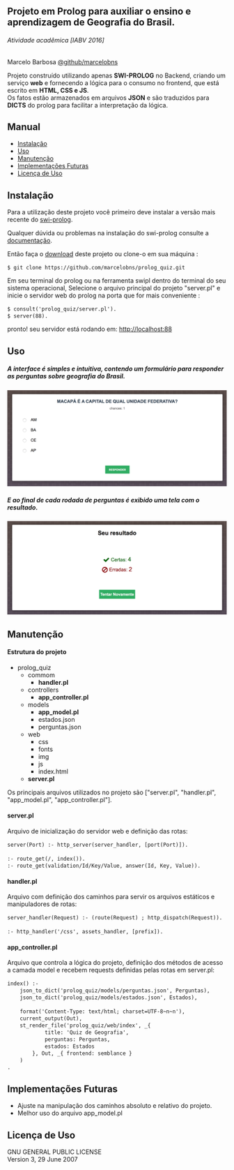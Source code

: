 
## Projeto em Prolog para auxiliar o ensino e aprendizagem de Geografia do Brasil.
###### Atividade acadêmica [IABV 2016]
Marcelo Barbosa [@github/marcelobns](https://github.com/marcelobns)

Projeto construído utilizando apenas **SWI-PROLOG** no Backend, criando um serviço **web** e fornecendo a lógica para o consumo no frontend, que está escrito em **HTML, CSS e JS**.<br>
Os fatos estão armazenados em arquivos **JSON** e são traduzidos para **DICTS** do prolog para facilitar a interpretação da lógica.


## Manual
* [Instalação](https://github.com/marcelobns/prolog_quiz#instalação)
* [Uso](https://github.com/marcelobns/prolog_quiz#uso)
* [Manutenção](https://github.com/marcelobns/prolog_quiz#manutenção)
* [Implementações Futuras](https://github.com/marcelobns/prolog_quiz#implementações-futuras)
* [Licença de Uso](https://github.com/marcelobns/prolog_quiz/blob/master/license)

## Instalação
Para a utilização deste projeto você primeiro deve instalar a versão mais recente do [swi-prolog](http://www.swi-prolog.org/Download.html).

Qualquer dúvida ou problemas na instalação do swi-prolog consulte a [documentação](http://www.swi-prolog.org/pldoc/doc_for?object=manual).

Então faça o [download](https://github.com/marcelobns/prolog_quiz/archive/master.zip) deste projeto ou clone-o em sua máquina :
```
$ git clone https://github.com/marcelobns/prolog_quiz.git
```
Em seu terminal do prolog ou na ferramenta swipl dentro do terminal do seu sistema operacional, Selecione o arquivo principal do projeto "server.pl" e inicie o servidor web do prolog na porta que for mais conveniente :
```
$ consult('prolog_quiz/server.pl').
$ server(88).
```
pronto! seu servidor está rodando em: [http://localhost:88](http://localhost:88)

## Uso
##### A interface é simples e intuitiva, contendo um formulário para responder as perguntas sobre geografia do Brasil.
![form](web/img/doc/form.png)
##### E ao final de cada rodada de perguntas é exibido uma tela com o resultado.
![result](web/img/doc/result.png)

## Manutenção
#### Estrutura do projeto
* prolog_quiz
    * commom
        * **handler.pl**
    * controllers
        * **app_controller.pl**
    * models
        * **app_model.pl**
        * estados.json
        * perguntas.json
    * web
        * css
        * fonts
        * img
        * js
        * index.html
    * **server.pl**

Os principais arquivos utilizados no projeto são ["server.pl", "handler.pl", "app_model.pl", "app_controller.pl"].

#### server.pl
Arquivo de inicialização do servidor web e definição das rotas:
```
server(Port) :- http_server(server_handler, [port(Port)]).

:- route_get(/, index()).
:- route_get(validation/Id/Key/Value, answer(Id, Key, Value)).
```
#### handler.pl
Arquivo com definição dos caminhos para servir os arquivos estáticos e manipuladores de rotas:
```
server_handler(Request) :- (route(Request) ; http_dispatch(Request)).

:- http_handler('/css', assets_handler, [prefix]).
```
#### app_controller.pl
Arquivo que controla a lógica do projeto, definição dos métodos de acesso a camada model e recebem requests definidas pelas rotas em server.pl:
```
index() :-
    json_to_dict('prolog_quiz/models/perguntas.json', Perguntas),
    json_to_dict('prolog_quiz/models/estados.json', Estados),

    format('Content-Type: text/html; charset=UTF-8~n~n'),
    current_output(Out),
    st_render_file('prolog_quiz/web/index', _{
            title: 'Quiz de Geografia',
            perguntas: Perguntas,
            estados: Estados
        }, Out, _{ frontend: semblance }
    )
.
```
## Implementações Futuras
* Ajuste na manipulação dos caminhos absoluto e relativo do projeto.
* Melhor uso do arquivo app_model.pl

## Licença de Uso
GNU GENERAL PUBLIC LICENSE <br>
   Version 3, 29 June 2007
